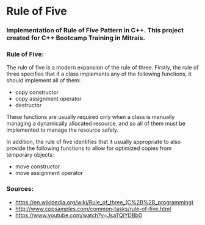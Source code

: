# Rule of Five
### Implementation of Rule of Five Pattern in C++. This project created for C++ Bootcamp Training in Mitrais.

### Rule of Five:
The rule of five is a modern expansion of the rule of three. Firstly, the rule of three specifies that if a class implements any of the following functions, it should implement all of them:

* copy constructor
* copy assignment operator
* destructor

These functions are usually required only when a class is manually managing a dynamically allocated resource, and so all of them must be implemented to manage the resource safely.

In addition, the rule of five identifies that it usually appropriate to also provide the following functions to allow for optimized copies from temporary objects:

* move constructor
* move assignment operator


### Sources:
* https://en.wikipedia.org/wiki/Rule_of_three_(C%2B%2B_programming)
* http://www.cppsamples.com/common-tasks/rule-of-five.html
* https://www.youtube.com/watch?v=JsaTQiYDBb0

